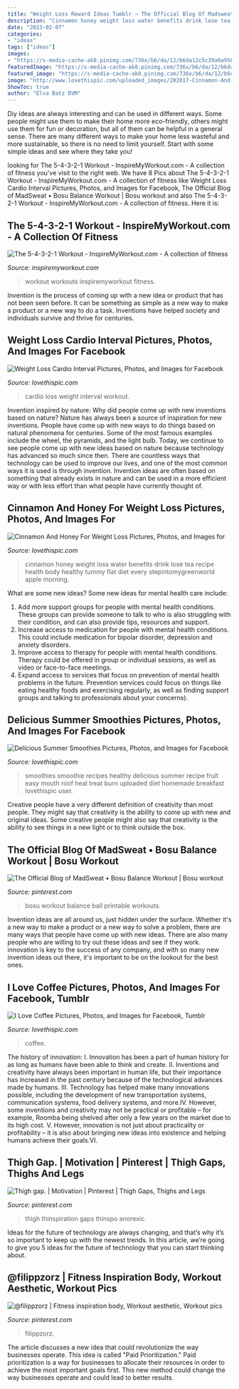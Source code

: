```yaml
---
title: "Weight Loss Reward Ideas Tumblr ~ The Official Blog Of Madsweat • Bosu Balance Workout"
description: "Cinnamon honey weight loss water benefits drink lose tea recipe health body healthy tummy flat diet every stepintomygreenworld apple morning"
date: "2023-02-07"
categories:
- "ideas"
tags: ["ideas"]
images:
- "https://s-media-cache-ak0.pinimg.com/736x/b6/da/12/b6da12c5c39a0a956110f254d2f90e42.jpg"
featuredImage: "https://s-media-cache-ak0.pinimg.com/736x/b6/da/12/b6da12c5c39a0a956110f254d2f90e42.jpg"
featured_image: "https://s-media-cache-ak0.pinimg.com/736x/b6/da/12/b6da12c5c39a0a956110f254d2f90e42.jpg"
image: "http://www.lovethispic.com/uploaded_images/202017-Cinnamon-And-Honey-For-Weight-Loss.jpg"
ShowToc: true
author: "Elva Batz DVM"
---
```



Diy ideas are always interesting and can be used in different ways. Some people might use them to make their home more eco-friendly, others might use them for fun or decoration, but all of them can be helpful in a general sense. There are many different ways to make your home less wasteful and more sustainable, so there is no need to limit yourself. Start with some simple ideas and see where they take you!

	

		
looking for The 5-4-3-2-1 Workout - InspireMyWorkout.com - A collection of fitness you've visit to the right web. We have 8 Pics about The 5-4-3-2-1 Workout - InspireMyWorkout.com - A collection of fitness like Weight Loss Cardio Interval Pictures, Photos, and Images for Facebook, The Official Blog of MadSweat • Bosu Balance Workout | Bosu workout and also The 5-4-3-2-1 Workout - InspireMyWorkout.com - A collection of fitness. Here it is:
		
    
## The 5-4-3-2-1 Workout - InspireMyWorkout.com - A Collection Of Fitness

<img loading=lazy src="https://www.inspiremyworkout.com/wp-content/uploads/2013/04/14.png" onerror="this.onerror=null;this.src='https://tse1.mm.bing.net/th?id=OIP.V_hXqTGXvwCBEFqk45DKswHaJS&amp;pid=15.1';" alt="The 5-4-3-2-1 Workout - InspireMyWorkout.com - A collection of fitness">

_Source: inspiremyworkout.com_

>workout workouts inspiremyworkout fitness. 

	

Invention is the process of coming up with a new idea or product that has not been seen before. It can be something as simple as a new way to make a product or a new way to do a task. Inventions have helped society and individuals survive and thrive for centuries.

    
## Weight Loss Cardio Interval Pictures, Photos, And Images For Facebook

<img loading=lazy src="http://www.lovethispic.com/uploaded_images/286578-Weight-Loss-Cardio-Interval.jpg" onerror="this.onerror=null;this.src='https://tse4.mm.bing.net/th?id=OIP.3LC-dSxIPYBJLOZMJrvp_wHaMU&amp;pid=15.1';" alt="Weight Loss Cardio Interval Pictures, Photos, and Images for Facebook">

_Source: lovethispic.com_

>cardio loss weight interval workout. 

	

Invention inspired by nature: Why did people come up with new inventions based on nature?
Nature has always been a source of inspiration for new inventions. People have come up with new ways to do things based on natural phenomena for centuries. Some of the most famous examples include the wheel, the pyramids, and the light bulb. Today, we continue to see people come up with new ideas based on nature because technology has advanced so much since then. There are countless ways that technology can be used to improve our lives, and one of the most common ways it is used is through invention. Invention ideas are often based on something that already exists in nature and can be used in a more efficient way or with less effort than what people have currently thought of.

    
## Cinnamon And Honey For Weight Loss Pictures, Photos, And Images For

<img loading=lazy src="http://www.lovethispic.com/uploaded_images/202017-Cinnamon-And-Honey-For-Weight-Loss.jpg" onerror="this.onerror=null;this.src='https://tse4.mm.bing.net/th?id=OIP.JKqiBGlbvJ-MCqVs8FfCYAHaMF&amp;pid=15.1';" alt="Cinnamon And Honey For Weight Loss Pictures, Photos, and Images for">

_Source: lovethispic.com_

>cinnamon honey weight loss water benefits drink lose tea recipe health body healthy tummy flat diet every stepintomygreenworld apple morning. 

	

What are some new ideas?
Some new ideas for mental health care include:
1. Add more support groups for people with mental health conditions. These groups can provide someone to talk to who is also struggling with their condition, and can also provide tips, resources and support.
2. Increase access to medication for people with mental health conditions. This could include medication for bipolar disorder, depression and anxiety disorders.
3. Improve access to therapy for people with mental health conditions. Therapy could be offered in group or individual sessions, as well as video or face-to-face meetings.
4. Expand access to services that focus on prevention of mental health problems in the future. Prevention services could focus on things like eating healthy foods and exercising regularly, as well as finding support groups and talking to professionals about your concerns).

    
## Delicious Summer Smoothies Pictures, Photos, And Images For Facebook

<img loading=lazy src="https://www.lovethispic.com/uploaded_images/103176-Delicioussummersmoothies.jpg" onerror="this.onerror=null;this.src='https://tse4.mm.bing.net/th?id=OIP.xuhk3TbsbuTVRspPjhgKmwHaLN&amp;pid=15.1';" alt="Delicious Summer Smoothies Pictures, Photos, and Images for Facebook">

_Source: lovethispic.com_

>smoothies smoothie recipes healthy delicious summer recipe fruit easy mouth roof heal treat burn uploaded diet homemade breakfast lovethispic user. 

	

Creative people have a very different definition of creativity than most people. They might say that creativity is the ability to come up with new and original ideas. Some creative people might also say that creativity is the ability to see things in a new light or to think outside the box.

    
## The Official Blog Of MadSweat • Bosu Balance Workout | Bosu Workout

<img loading=lazy src="https://i.pinimg.com/736x/ac/be/41/acbe413d902ae158c1ecbe9ba526b091--weekend-workout-bosu-ball.jpg" onerror="this.onerror=null;this.src='https://tse4.mm.bing.net/th?id=OIP.gYvPZyzOoIBLhfy5W4J1kQHaJm&amp;pid=15.1';" alt="The Official Blog of MadSweat • Bosu Balance Workout | Bosu workout">

_Source: pinterest.com_

>bosu workout balance ball printable workouts. 

	

Invention ideas are all around us, just hidden under the surface. Whether it's a new way to make a product or a new way to solve a problem, there are many ways that people have come up with new ideas. There are also many people who are willing to try out these ideas and see if they work. innovation is key to the success of any company, and with so many new invention ideas out there, it's important to be on the lookout for the best ones.

    
## I Love Coffee Pictures, Photos, And Images For Facebook, Tumblr

<img loading=lazy src="http://www.lovethispic.com/uploaded_images/47646-I-Love-Coffee.jpg" onerror="this.onerror=null;this.src='https://tse4.mm.bing.net/th?id=OIP.9klGWWlip_bbuYJ3KYwipAHaE8&amp;pid=15.1';" alt="I Love Coffee Pictures, Photos, and Images for Facebook, Tumblr">

_Source: lovethispic.com_

>coffee. 

	

The history of innovation:
I. Innovation has been a part of human history for as long as humans have been able to think and create. II. Inventions and creativity have always been important in human life, but their importance has increased in the past century because of the technological advances made by humans. III. Technology has helped make many innovations possible, including the development of new transportation systems, communication systems, food delivery systems, and more.IV. However, some inventions and creativity may not be practical or profitable – for example, Roomba being shelved after only a few years on the market due to its high cost. V. However, innovation is not just about practicality or profitability – it is also about bringing new ideas into existence and helping humans achieve their goals.VI.

    
## Thigh Gap. | Motivation | Pinterest | Thigh Gaps, Thighs And Legs

<img loading=lazy src="https://s-media-cache-ak0.pinimg.com/736x/b6/da/12/b6da12c5c39a0a956110f254d2f90e42.jpg" onerror="this.onerror=null;this.src='https://tse1.mm.bing.net/th?id=OIP.mq8lCIOhpngyEMi_supRXAHaLp&amp;pid=15.1';" alt="Thigh gap. | Motivation | Pinterest | Thigh Gaps, Thighs and Legs">

_Source: pinterest.com_

>thigh thinspiration gaps thinspo anorexic. 

	

Ideas for the future of technology are always changing, and that’s why it’s so important to keep up with the newest trends. In this article, we’re going to give you 5 ideas for the future of technology that you can start thinking about.

    
## @filippzorz | Fitness Inspiration Body, Workout Aesthetic, Workout Pics

<img loading=lazy src="https://i.pinimg.com/736x/1b/81/81/1b81816c456936ea55d6d1457374ed84.jpg" onerror="this.onerror=null;this.src='https://tse4.mm.bing.net/th?id=OIP.YsjwjUx0gdU1YPmBUxcaMQHaNL&amp;pid=15.1';" alt="@filippzorz | Fitness inspiration body, Workout aesthetic, Workout pics">

_Source: pinterest.com_

>filippzorz. 

	

The article discusses a new idea that could revolutionize the way businesses operate. This idea is called "Paid Prioritization." Paid prioritization is a way for businesses to allocate their resources in order to achieve the most important goals first. This new method could change the way businesses operate and could lead to better results.

